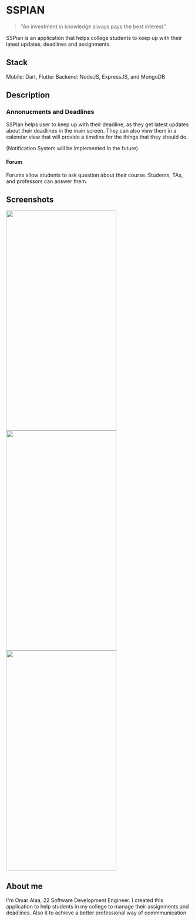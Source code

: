 # SSPIAN

> "An investment in knowledge always pays the best interest."

SSPian is an application that helps college students to keep up with their latest updates, deadlines and assignments.

## Stack

Mobile: Dart, Flutter
Backend: NodeJS, ExpressJS, and MongoDB

## Description

### Annonucments and Deadlines

SSPIan helps user to keep up with their deadline, as they get latest updates about their deadlines in the main screen.
They can also view them in a calendar view that will provide a timeline for the things that they should do.

(Notification System will be implemented in the future)

#### Forum

Forums allow students to ask question about their course. Students, TAs, and professors can answer them.

## Screenshots

<img src="https://i.imgur.com/ygpXZya.png" width="300" height="600">
<img src="https://i.imgur.com/XBP8Bwj.png" width="300" height="600">
<img src="https://i.imgur.com/PYkM2Wh.png" width="300" height="600">

## About me

I'm Omar Alaa, 22 Software Development Engineer.
I created this application to help students in my college to manage their assignments and deadlines.
Also it to achieve a better professional way of commmunication
